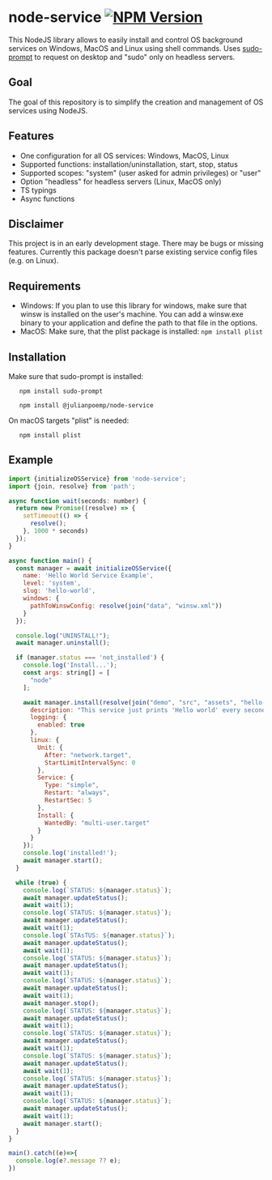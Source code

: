 <h1>node-service <a href="https://www.npmjs.com/package/@julianpoemp/node-service?activeTab=readme"><img alt="NPM Version" src="https://img.shields.io/npm/v/@julianpoemp/node-service"></a></h1>

This NodeJS library allows to easily install and control OS background services on Windows, MacOS and Linux using shell commands. Uses [sudo-prompt](https://github.com/jorangreef/sudo-prompt) to request on desktop and "sudo" only on headless servers.

## Goal
The goal of this repository is to simplify the creation and management of OS services using NodeJS.

## Features

- One configuration for all OS services: Windows, MacOS, Linux
- Supported functions: installation/uninstallation, start, stop, status
- Supported scopes: "system" (user asked for admin privileges) or "user"
- Option "headless" for headless servers (Linux, MacOS only)
- TS typings
- Async functions

## Disclaimer

This project is in an early development stage. There may be bugs or missing features. Currently this package doesn't parse existing service config files (e.g. on Linux).

## Requirements

- Windows: If you plan to use this library for windows, make sure that winsw is installed on the user's machine. You can add a winsw.exe binary to your application and define the path to that file in the options.
- MacOS: Make sure, that the plist package is installed: `npm install plist`

## Installation

Make sure that sudo-prompt is installed:

```shell
   npm install sudo-prompt
```

```shell
   npm install @julianpoemp/node-service
```

On macOS targets "plist" is needed:

```shell
   npm install plist
```

## Example

````javascript
import {initializeOSService} from 'node-service';
import {join, resolve} from 'path';

async function wait(seconds: number) {
  return new Promise((resolve) => {
    setTimeout(() => {
      resolve();
    }, 1000 * seconds)
  });
}

async function main() {
  const manager = await initializeOSService({
    name: 'Hello World Service Example',
    level: 'system',
    slug: 'hello-world',
    windows: {
      pathToWinswConfig: resolve(join("data", "winsw.xml"))
    }
  });

  console.log("UNINSTALL!");
  await manager.uninstall();

  if (manager.status === 'not_installed') {
    console.log('Install...');
    const args: string[] = [
      "node"
    ];

    await manager.install(resolve(join("demo", "src", "assets", "hello-world.js")), args, {
      description: "This service just prints 'Hello world' every second.",
      logging: {
        enabled: true
      },
      linux: {
        Unit: {
          After: "network.target",
          StartLimitIntervalSync: 0
        },
        Service: {
          Type: "simple",
          Restart: "always",
          RestartSec: 5
        },
        Install: {
          WantedBy: "multi-user.target"
        }
      }
    });
    console.log('installed!');
    await manager.start();
  }

  while (true) {
    console.log(`STATUS: ${manager.status}`);
    await manager.updateStatus();
    await wait(1);
    console.log(`STATUS: ${manager.status}`);
    await manager.updateStatus();
    await wait(1);
    console.log(`STAsTUS: ${manager.status}`);
    await manager.updateStatus();
    await wait(1);
    console.log(`STATUS: ${manager.status}`);
    await manager.updateStatus();
    await wait(1);
    console.log(`STATUS: ${manager.status}`);
    await manager.updateStatus();
    await wait(1);
    await manager.stop();
    console.log(`STATUS: ${manager.status}`);
    await manager.updateStatus();
    await wait(1);
    console.log(`STATUS: ${manager.status}`);
    await manager.updateStatus();
    await wait(1);
    console.log(`STATUS: ${manager.status}`);
    await manager.updateStatus();
    await wait(1);
    console.log(`STATUS: ${manager.status}`);
    await manager.updateStatus();
    await wait(1);
    console.log(`STATUS: ${manager.status}`);
    await manager.updateStatus();
    await wait(1);
    await manager.start();
  }
}

main().catch((e)=>{
  console.log(e?.message ?? e);
})
````
